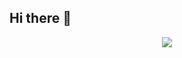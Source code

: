 ## Hi there 👋
<p align="center"> 
  <img src="https://capsule-render.vercel.app/api?text=Hello!🌱&animation=fadeIn&type=waving&color=gradient&height=100"/> 
</p>
<!--
**darlenerybe/darlenerybe** is a ✨ _special_ ✨ repository because its `README.md` (this file) appears on your GitHub profile.

Here are some ideas to get you started:

- 🔭 I’m currently working on ...
- 🌱 I’m currently learning ...
- 👯 I’m looking to collaborate on ...
- 🤔 I’m looking for help with ...
- 💬 Ask me about ...
- 📫 How to reach me: ...
- 😄 Pronouns: ...
- ⚡ Fun fact: ...
-->
